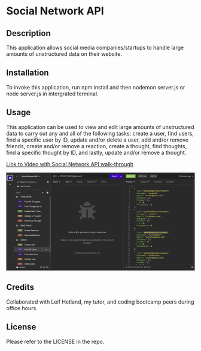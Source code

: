 # Social Network API

## Description

This application allows social media companies/startups to handle large amounts of unstructured data on their website.  

## Installation

To invoke this application, run npm install and then nodemon server.js or node server.js in intergrated terminal.

## Usage

This application can be used to view and edit large amounts of unstructured data to carry out any and all of the following tasks: create a user, find users, find a specific user by ID, update and/or delete a user, add and/or remove friends, create and/or remove a reaction, create a thought, find thoughts, find a specific thought by ID, and lastly, update and/or remove a thought.

[Link to Video with Social Network API walk-through]()


![screenshot](./screenshot.jpg)


## Credits

Collaborated with Leif Hetland, my tutor, and coding bootcamp peers during office hours.

## License

Please refer to the LICENSE in the repo.